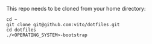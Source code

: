 This repo needs to be cloned from your home directory:

```
cd ~
git clone git@github.com:vito/dotfiles.git
cd dotfiles
./<OPERATING_SYSTEM>-bootstrap
```
